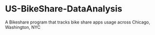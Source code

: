 # US-BikeShare-DataAnalysis
A Bikeshare program that tracks bike share apps usage across Chicago, Washington, NYC 

